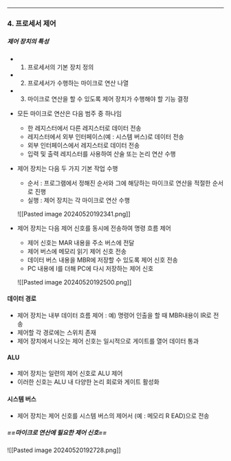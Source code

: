
---
### 4. 프로세서 제어
##### 제어 장치의 특성
- 1. 프로세서의 기본 장치 정의
- 2. 프로세서가 수행하는 마이크로 연산 나열
- 3. 마이크로 연산을 할 수 있도록 제어 장치가 수행해야 할 기능 결정
- 모든 마이크로 연산은 다음 범주 중 하나임
	- 한 레지스터에서 다른 레지스터로 데이터 전송
	- 레지스터에서 외부 인터페이스(예 : 시스템 버스)로 데이터 전송
	- 외부 인터페이스에서 레지스터로 데이터 전송
	- 입력 및 출력 레지스터를 사용하여 산술 또는 논리 연산 수행
- 제어 장치는 다음 두 가지 기본 작업 수행
	- 순서 : 프로그램에서 정해진 순서와 그에 해당하는 마이크로 연산을 적절한 순서로 진행
	- 실행 : 제어 장치는 각 마이크로 연산 수행

	![[Pasted image 20240520192341.png]]
- 제어 장치는 다음 제어 신호를 동시에 전송하여 명령 흐름 제어
	- 제어 신호는 MAR 내용을 주소 버스에 전달
	- 제어 버스에 메모리 읽기 제어 신호 전송
	- 데이터 버스 내용을 MBR에 저장할 수 있도록 제어 신호 전송
	- PC 내용에 I를 더해 PC에 다시 저장하는 제어 신호

	![[Pasted image 20240520192500.png]]

#### 데이터 경로
- 제어 장치는 내부 데이터 흐름 제어 : 예) 명령어 인출을 할 때 MBR내용이 IR로 전송
- 제어할 각 경로에는 스위치 존재
- 제어 장치에서 나오는 제어 신호는 일시적으로 게이트를 열어 데이터 통과

#### ALU
- 제어 장치는 일련의 제어 신호로 ALU 제어
- 이러한 신호는 ALU 내 다양한 논리 회로와 게이트 활성화

#### 시스템 버스
- 제어 장치는 제어 신호를 시스템 버스의 제어서 (예 : 메모리 R EAD)으로 전송

##### ==마이크로 연산에 필요한 제어 신호==

![[Pasted image 20240520192728.png]]
